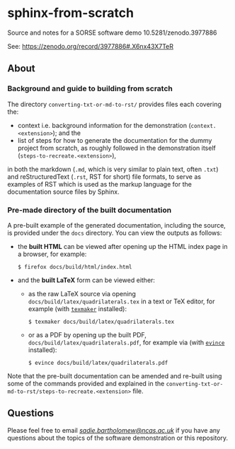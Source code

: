 # sphinx-from-scratch

Source and notes for a SORSE software demo 10.5281/zenodo.3977886

See: https://zenodo.org/record/3977886#.X6nx43X7TeR


## About


### Background and guide to building from scratch

The directory `converting-txt-or-md-to-rst/` provides files each covering the:

* context i.e. background information for the demonstration
  (``context.<extension>``); and the
* list of steps for how to generate the documentation for the dummy project
  from scratch, as roughly followed in the demonstration itself
  (``steps-to-recreate.<extension>``),

in both the markdown (`.md`, which is very similar to plain text, often `.txt`)
and reStructuredText (`.rst`, RST for short) file formats, to serve as
examples of RST which is used as the markup language for the documentation
source files by Sphinx.


### Pre-made directory of the built documentation

A pre-built example of the generated documentation, including the source,
is provided under the `docs` directory. You can view the outputs as follows:

* the **built HTML** can be viewed after opening up the HTML index page in a
  browser, for example:

  ```console
  $ firefox docs/build/html/index.html
  ```

* and the **built LaTeX** form can be viewed either:

  * as the raw LaTeX source via opening `docs/build/latex/quadrilaterals.tex`
    in a text or TeX editor, for example (with
    [`texmaker`](https://www.xm1math.net/texmaker/) installed):

    ```console
    $ texmaker docs/build/latex/quadrilaterals.tex
    ```
  * or as a PDF by opening up the built PDF,
  `docs/build/latex/quadrilaterals.pdf`, for example via
  (with [`evince`](https://wiki.gnome.org/Apps/Evince) installed):

    ```console
    $ evince docs/build/latex/quadrilaterals.pdf
    ```

Note that the pre-built documentation can be amended and re-built using some
of the commands provided and explained in the
``converting-txt-or-md-to-rst/steps-to-recreate.<extension>`` file.


## Questions

Please feel free to email *sadie.bartholomew@ncas.ac.uk* if you have any
questions about the topics of the software demonstration or this repository.

